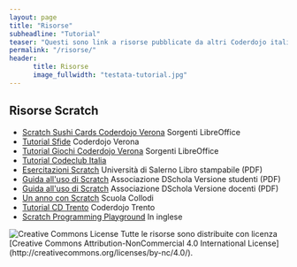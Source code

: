 ```yaml
---
layout: page
title: "Risorse"
subheadline: "Tutorial"
teaser: "Questi sono link a risorse pubblicate da altri Coderdojo italiani"
permalink: "/risorse/"
header:
      title: Risorse
      image_fullwidth: "testata-tutorial.jpg"
---
```

## Risorse Scratch

* [Scratch Sushi Cards	Coderdojo Verona](https://drive.google.com/folderview?id=0BzlYujM7klXnT1VBeXh6WDBrQ0k&usp=sharing) Sorgenti LibreOffice
* [Tutorial Sfide](http://www.coderdojovr.it/?page_id=542) Coderdojo Verona
* [Tutorial Giochi	Coderdojo Verona](https://drive.google.com/drive/folders/0BzlYujM7klXnMndvSXdWSWoxLXc) Sorgenti LibreOffice
* [Tutorial	Codeclub Italia](http://projects.codeclubworld.org/it-IT/02_scratch_archive/index.html)
* [Esercitazioni Scratch](http://www.rimedia.unisa.it/laboratorioinformatica/pdf/eBook_scratch.pdf)	Università di Salerno	Libro stampabile (PDF)
* [Guida all'uso di Scratch](https://upload.wikimedia.org/wikibooks/it/4/4b/Diderot_2014_Guida_Studenti.pdf)	Associazione DSchola	Versione studenti (PDF)
* [Guida all'uso di Scratch](http://upload.wikimedia.org/wikibooks/it/0/0a/Diderot_2014_Guida_docenti.pdf)	Associazione DSchola	Versione docenti (PDF)
* [Un anno con Scratch](https://drive.google.com/file/d/0BzlYujM7klXnQzR0QVktcWtWZzQ/view?usp=sharing) Scuola Collodi
* [Tutorial CD Trento](http://coderdojotrento.it/category/risorse/scratch/) Coderdojo Trento
* [Scratch Programming Playground](https://inventwithscratch.com/book/)	In inglese

<img alt="Creative Commons License" style="border-width:0" src="https://i.creativecommons.org/l/by-nc/4.0/88x31.png" />
Tutte le risorse sono distribuite con licenza [Creative Commons Attribution-NonCommercial 4.0 International License](http://creativecommons.org/licenses/by-nc/4.0/).
